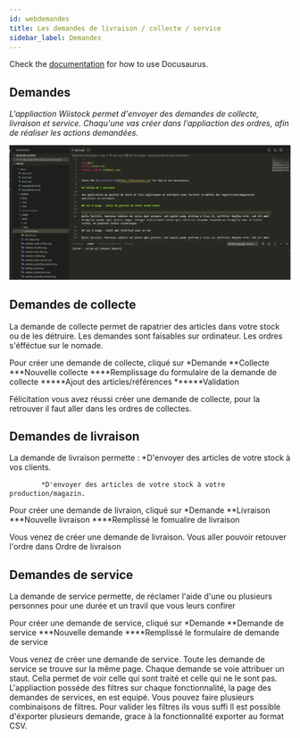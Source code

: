 ```yaml
---
id: webdemandes
title: Les demandes de livraison / collecte / service
sidebar_label: Demandes
---
```


Check the [documentation](https://docusaurus.io) for how to use Docusaurus.

## Demandes

*L'appliaction Wiistock permet d'envoyer des demandes de collecte, livraison et service. Chaqu'une vas créer dans l'appliaction des ordres, afin de réaliser les actions demandées.*

![Premier pas](assets/premier.png)

## Demandes de collecte

La demande de collecte permet de rapatrier des articles dans votre stock ou de les détruire.
Les demandes sont faisables sur ordinateur. Les ordres s'éfféctue sur le nomade. 

Pour créer une demande de collecte, cliqué sur *Demande
                                               **Collecte
                                               ***Nouvelle collecte
                                               ****Remplissage du formulaire de la demande de collecte
                                               *****Ajout des articles/références
                                               ******Validation 

Félicitation vous avez réussi créer une demande de collecte, pour la retrouver il faut aller dans les ordres de collectes. 

## Demandes de livraison

La demande de livraison permette :
            *D'envoyer des articles de votre stock à vos clients.

            *D'envoyer des articles de votre stock à votre production/magazin.

Pour créer une demande de livraion, cliqué sur *Demande
                                   **Livraison
                                   ***Nouvelle livraison
                                   ****Remplissé le fomualire de livraison 



Vous venez de créer une demande de livraison. Vous aller pouvoir retouver l'ordre dans Ordre de livraison 


## Demandes de service

La demande de service permette, de réclamer l'aide d'une ou plusieurs personnes pour une durée et un travil que vous leurs confirer 

Pour créer une demande de service, cliqué sur *Demande 
                                              **Demande de service
                                              ***Nouvelle demande 
                                              ****Remplissé le formulaire de demande de service

Vous venez de créer une demande de service. Toute les demande de service se trouve sur la même page.
Chaque demande se voie attribuer un staut. Cella permet de voir celle qui sont traité et celle qui ne le sont pas.  
L'appliaction posséde des filtres sur chaque fonctionnalité, la page des demandes de services, en est equipé. Vous pouvez faire plusieurs combinaisons de filtres. Pour valider les filtres ils vous suffi 
Il est possible d'éxporter plusieurs demande, grace à la fonctionnalité exporter au format CSV. 
